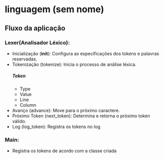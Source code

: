 # linguagem (sem nome)

## Fluxo da aplicação

### Lexer(Analisador Léxico):
- Inicialização (__init__): Configura as especificações dos tokens e palavras reservadas.
- Tokenização (tokenize): Inicia o processo de análise léxica.
  ##### Token
  - Type
  - Value
  - Line
  - Column
- Avanço (advance): Move para o próximo caractere.
- Próximo Token (next_token): Determina e retorna o próximo token válido.
- Log (log_token): Registra os tokens no log

### Main:
- Registra os tokens de acordo com a classe criada

